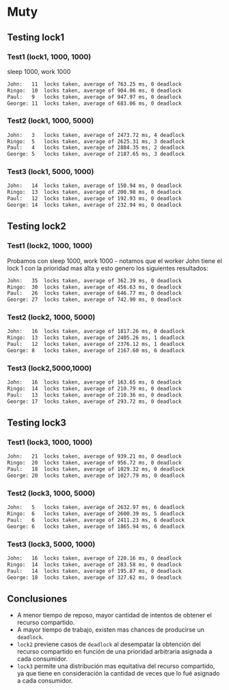 # Muty

## Testing lock1

### Test1 (lock1, 1000, 1000)

sleep 1000, work 1000

```bash
John:   11  locks taken, average of 763.25 ms, 0 deadlock
Ringo:  10  locks taken, average of 904.06 ms, 0 deadlock
Paul:   9   locks taken, average of 947.97 ms, 0 deadlock
George: 11  locks taken, average of 683.06 ms, 0 deadlock
```

### Test2 (lock1, 1000, 5000)

```bash
John:   3   locks taken, average of 2473.72 ms, 4 deadlock
Ringo:  5   locks taken, average of 2625.31 ms, 3 deadlock
Paul:   4   locks taken, average of 2884.35 ms, 2 deadlock
George: 5   locks taken, average of 2187.65 ms, 3 deadlock
```

### Test3 (lock1, 5000, 1000)

```bash
John:   14  locks taken, average of 150.94 ms, 0 deadlock
Ringo:  13  locks taken, average of 200.98 ms, 0 deadlock
Paul:   12  locks taken, average of 192.93 ms, 0 deadlock
George: 14  locks taken, average of 232.94 ms, 0 deadlock
```

## Testing lock2

### Test1 (lock2, 1000, 1000)

Probamos con sleep 1000, work 1000 - notamos que el worker John tiene el lock 1 con la prioridad mas alta y esto genero los siguientes resultados:

```bash
John:   35  locks taken, average of 362.39 ms, 0 deadlock
Ringo:  30  locks taken, average of 456.63 ms, 0 deadlock
Paul:   26  locks taken, average of 646.77 ms, 0 deadlock
George: 27  locks taken, average of 742.90 ms, 0 deadlock
```

### Test2 (lock2, 1000, 5000)

```bash
John:   16  locks taken, average of 1817.26 ms, 0 deadlock
Ringo:  13  locks taken, average of 2405.26 ms, 1 deadlock
Paul:   12  locks taken, average of 2376.12 ms, 1 deadlock
George: 8   locks taken, average of 2167.60 ms, 6 deadlock
```

### Test3 (lock2,5000,1000)

```bash
John:   16  locks taken, average of 163.65 ms, 0 deadlock
Ringo:  14  locks taken, average of 210.79 ms, 0 deadlock
Paul:   13  locks taken, average of 210.36 ms, 0 deadlock
George: 17  locks taken, average of 293.72 ms, 0 deadlock
```

## Testing lock3

### Test1 (lock3, 1000, 1000)

```bash
John:   21  locks taken, average of 939.21 ms, 0 deadlock
Ringo:  20  locks taken, average of 956.72 ms, 0 deadlock
Paul:   18  locks taken, average of 1029.32 ms, 0 deadlock
George: 20  locks taken, average of 1027.79 ms, 0 deadlock
```

### Test2 (lock3, 1000, 5000)

```bash
John:   5   locks taken, average of 2632.97 ms, 6 deadlock
Ringo:  6   locks taken, average of 2600.39 ms, 5 deadlock
Paul:   6   locks taken, average of 2411.23 ms, 6 deadlock
George: 6   locks taken, average of 1865.94 ms, 6 deadlock
```

### Test3 (lock3, 5000, 1000)

```bash
John:   16  locks taken, average of 220.16 ms, 0 deadlock
Ringo:  14  locks taken, average of 283.58 ms, 0 deadlock
Paul:   14  locks taken, average of 195.87 ms, 0 deadlock
George: 18  locks taken, average of 327.62 ms, 0 deadlock
```

## Conclusiones

- A menor tiempo de reposo, mayor cantidad de intentos de obtener el recurso compartido.
- A mayor tiempo de trabajo, existen mas chances de producirse un `deadlock`.
- `lock2` previene casos de `deadlock` al desempatar la obtención del recurso compartido en función de una prioridad arbitraria asignada a cada consumidor.
- `lock3` permite una distribución mas equitativa del recurso compartido, ya que tiene en consideración la cantidad de veces que lo fué asignado a cada consumidor.
